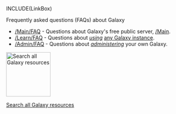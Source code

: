 INCLUDE(LinkBox)
<div class="title">Frequently asked questions (FAQs) about Galaxy</div>

* [/Main/FAQ](/Main/FAQ) - Questions about Galaxy's free public server, [/Main](/Main).
* [/Learn/FAQ](/Learn/FAQ) - Questions about *[using](/Learn)* [any Galaxy instance](/BigPicture/Choices).
* [/Admin/FAQ](/Admin/FAQ) - Questions about *[administering](/Admin)* your own Galaxy.

<div class='center'>
<a href='http://galaxyproject.org/search/'><img src='/Images/Logos/GalaxyWebSearch.png' alt='Search all Galaxy resources' width="120" /></a>

[Search all Galaxy resources](http://galaxyproject.org/search/getgalaxy)
</div>
